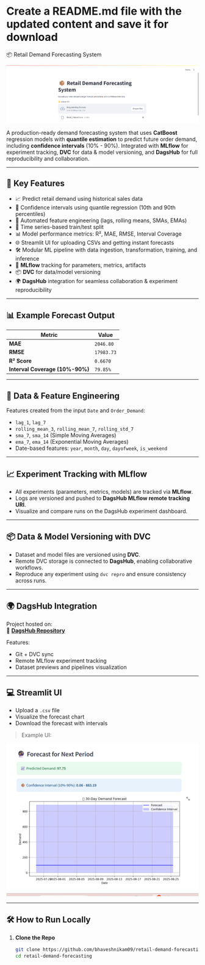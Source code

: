 # Create a README.md file with the updated content and save it for download
📦 Retail Demand Forecasting System

![Retail Forecasting Dashboard](image-1.png)

A production-ready demand forecasting system that uses **CatBoost** regression models with **quantile estimation** to predict future order demand, including **confidence intervals** (10% - 90%). Integrated with **MLflow** for experiment tracking, **DVC** for data & model versioning, and **DagsHub** for full reproducibility and collaboration.

---

## 🚀 Key Features

- 📈 Predict retail demand using historical sales data
- 🎯 Confidence intervals using quantile regression (10th and 90th percentiles)
- 🧠 Automated feature engineering (lags, rolling means, SMAs, EMAs)
- 🧪 Time series-based train/test split
- 📊 Model performance metrics: R², MAE, RMSE, Interval Coverage
- 🌐 Streamlit UI for uploading CSVs and getting instant forecasts
- 🛠 Modular ML pipeline with data ingestion, transformation, training, and inference
- 🔁 **MLflow** tracking for parameters, metrics, artifacts
- 📦 **DVC** for data/model versioning
- 🌍 **DagsHub** integration for seamless collaboration & experiment reproducibility

---

## 📊 Example Forecast Output

| Metric | Value |
|--------|--------|
| **MAE** | `2046.80` |
| **RMSE** | `17983.73` |
| **R² Score** | `0.6670` |
| **Interval Coverage (10%-90%)** | `79.85%` |

---

## 🧪 Data & Feature Engineering

Features created from the input `Date` and `Order_Demand`:

- `lag_1`, `lag_7`
- `rolling_mean_3`, `rolling_mean_7`, `rolling_std_7`
- `sma_7`, `sma_14` (Simple Moving Averages)
- `ema_7`, `ema_14` (Exponential Moving Averages)
- Date-based features: `year`, `month`, `day`, `dayofweek`, `is_weekend`

---

## 📈 Experiment Tracking with MLflow

- All experiments (parameters, metrics, models) are tracked via **MLflow**.
- Logs are versioned and pushed to **DagsHub MLflow remote tracking URI**.
- Visualize and compare runs on the DagsHub experiment dashboard.

---

## 📦 Data & Model Versioning with DVC

- Dataset and model files are versioned using **DVC**.
- Remote DVC storage is connected to **DagsHub**, enabling collaborative workflows.
- Reproduce any experiment using `dvc repro` and ensure consistency across runs.

---

## 🌍 DagsHub Integration

Project hosted on:  
🔗 [**DagsHub Repository**](https://dagshub.com/bhaveshnikam09/retail-demand-forecasting)

Features:
- Git + DVC sync
- Remote MLflow experiment tracking
- Dataset previews and pipelines visualization

---

## 💻 Streamlit UI

- Upload a `.csv` file
- Visualize the forecast chart
- Download the forecast with intervals

> Example UI:

![UI Screenshot](image.png)

---

## 🛠 How to Run Locally

1. **Clone the Repo**
   ```bash
   git clone https://github.com/bhaveshnikam09/retail-demand-forecasting.git
   cd retail-demand-forecasting
